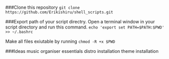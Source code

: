 ###Clone this repository 
```git clone https://github.com/Erikishiru/shell_scripts.git```

###Export path of your script directry. 
Open a terminal window in your script directory and run this command.
```echo 'export set PATH=$PATH:$PWD' >> ~/.bashrc```

Make all files exiutable by running 
```chmod -R +x $PWD```

###Ideas 
music organiser 
essentials 
distro installation 
theme installation 
